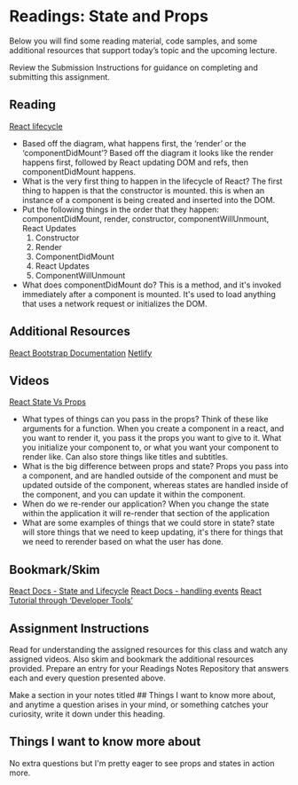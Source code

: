 # Readings: State and Props
Below you will find some reading material, code samples, and some additional resources that support today’s topic and the upcoming lecture.

Review the Submission Instructions for guidance on completing and submitting this assignment.

## Reading
[React lifecycle](https://medium.com/@joshuablankenshipnola/react-component-lifecycle-events-cb77e670a093)
* Based off the diagram, what happens first, the ‘render’ or the ‘componentDidMount’?
  Based off the diagram it looks like the render happens first, followed by React updating DOM and refs, then componentDidMount happens. 
* What is the very first thing to happen in the lifecycle of React?
  The first thing to happen is that the constructor is mounted. this is when an instance of a component is being created and inserted into the DOM. 
* Put the following things in the order that they happen: componentDidMount, render, constructor, componentWillUnmount, React 
Updates
  1. Constructor
  2. Render
  3. ComponentDidMount
  4. React Updates 
  5. ComponentWillUnmount
* What does componentDidMount do?
  This is a method, and it's invoked immediately after a component is mounted. It's used to load anything that uses a network request or initializes the DOM.

## Additional Resources
[React Bootstrap Documentation](https://react-bootstrap.github.io/)
[Netlify](https://www.netlify.com/)

## Videos
[React State Vs Props](https://www.youtube.com/watch?v=IYvD9oBCuJI)

* What types of things can you pass in the props?
  Think of these like arguments for a function. When you create a component in a react, and you want to render it, you pass it the props you want to give to it. What you initialize your component to, or what you want your component to render like. Can also store things like titles and subtitles. 
* What is the big difference between props and state?
  Props you pass into a component, and are handled outside of the component and must be updated outside of the component, whereas states are handled inside of the component, and you can update it within the component. 
* When do we re-render our application?
  When you change the state within the application it will re-render that section of the application
* What are some examples of things that we could store in state?
  state will store things that we need to keep updating, it's there for things that we need to rerender based on what the user has done. 


## Bookmark/Skim
[React Docs - State and Lifecycle](https://reactjs.org/docs/state-and-lifecycle.html)
[React Docs - handling events](https://reactjs.org/docs/handling-events.html)
[React Tutorial through ‘Developer Tools’](https://reactjs.org/tutorial/tutorial.html)

## Assignment Instructions
Read for understanding the assigned resources for this class and watch any assigned videos. Also skim and bookmark the additional resources provided. Prepare an entry for your Readings Notes Repository that answers each and every question presented above.

Make a section in your notes titled ## Things I want to know more about, and anytime a question arises in your mind, or something catches your curiosity, write it down under this heading.

## Things I want to know more about

No extra questions but I'm pretty eager to see props and states in action more. 
